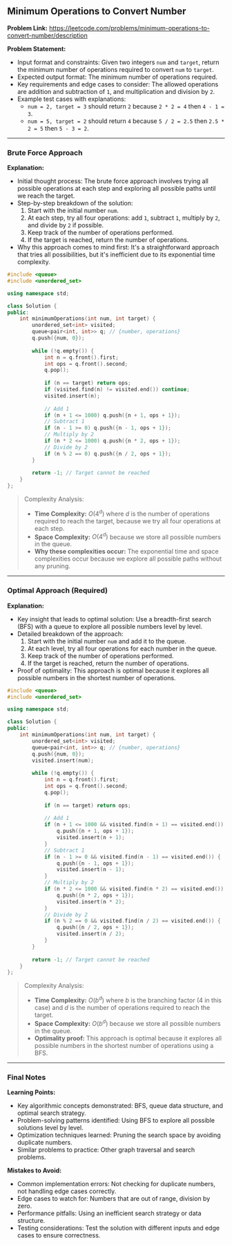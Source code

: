 ## Minimum Operations to Convert Number
**Problem Link:** https://leetcode.com/problems/minimum-operations-to-convert-number/description

**Problem Statement:**
- Input format and constraints: Given two integers `num` and `target`, return the minimum number of operations required to convert `num` to `target`.
- Expected output format: The minimum number of operations required.
- Key requirements and edge cases to consider: The allowed operations are addition and subtraction of `1`, and multiplication and division by `2`.
- Example test cases with explanations: 
    - `num = 2, target = 3` should return `2` because `2 * 2 = 4` then `4 - 1 = 3`.
    - `num = 5, target = 2` should return `4` because `5 / 2 = 2.5` then `2.5 * 2 = 5` then `5 - 3 = 2`.

---

### Brute Force Approach

**Explanation:**
- Initial thought process: The brute force approach involves trying all possible operations at each step and exploring all possible paths until we reach the target.
- Step-by-step breakdown of the solution:
    1. Start with the initial number `num`.
    2. At each step, try all four operations: add `1`, subtract `1`, multiply by `2`, and divide by `2` if possible.
    3. Keep track of the number of operations performed.
    4. If the target is reached, return the number of operations.
- Why this approach comes to mind first: It's a straightforward approach that tries all possibilities, but it's inefficient due to its exponential time complexity.

```cpp
#include <queue>
#include <unordered_set>

using namespace std;

class Solution {
public:
    int minimumOperations(int num, int target) {
        unordered_set<int> visited;
        queue<pair<int, int>> q; // {number, operations}
        q.push({num, 0});
        
        while (!q.empty()) {
            int n = q.front().first;
            int ops = q.front().second;
            q.pop();
            
            if (n == target) return ops;
            if (visited.find(n) != visited.end()) continue;
            visited.insert(n);
            
            // Add 1
            if (n + 1 <= 1000) q.push({n + 1, ops + 1});
            // Subtract 1
            if (n - 1 >= 0) q.push({n - 1, ops + 1});
            // Multiply by 2
            if (n * 2 <= 1000) q.push({n * 2, ops + 1});
            // Divide by 2
            if (n % 2 == 0) q.push({n / 2, ops + 1});
        }
        
        return -1; // Target cannot be reached
    }
};
```

> Complexity Analysis:
> - **Time Complexity:** $O(4^d)$ where $d$ is the number of operations required to reach the target, because we try all four operations at each step.
> - **Space Complexity:** $O(4^d)$ because we store all possible numbers in the queue.
> - **Why these complexities occur:** The exponential time and space complexities occur because we explore all possible paths without any pruning.

---

### Optimal Approach (Required)

**Explanation:**
- Key insight that leads to optimal solution: Use a breadth-first search (BFS) with a queue to explore all possible numbers level by level.
- Detailed breakdown of the approach:
    1. Start with the initial number `num` and add it to the queue.
    2. At each level, try all four operations for each number in the queue.
    3. Keep track of the number of operations performed.
    4. If the target is reached, return the number of operations.
- Proof of optimality: This approach is optimal because it explores all possible numbers in the shortest number of operations.

```cpp
#include <queue>
#include <unordered_set>

using namespace std;

class Solution {
public:
    int minimumOperations(int num, int target) {
        unordered_set<int> visited;
        queue<pair<int, int>> q; // {number, operations}
        q.push({num, 0});
        visited.insert(num);
        
        while (!q.empty()) {
            int n = q.front().first;
            int ops = q.front().second;
            q.pop();
            
            if (n == target) return ops;
            
            // Add 1
            if (n + 1 <= 1000 && visited.find(n + 1) == visited.end()) {
                q.push({n + 1, ops + 1});
                visited.insert(n + 1);
            }
            // Subtract 1
            if (n - 1 >= 0 && visited.find(n - 1) == visited.end()) {
                q.push({n - 1, ops + 1});
                visited.insert(n - 1);
            }
            // Multiply by 2
            if (n * 2 <= 1000 && visited.find(n * 2) == visited.end()) {
                q.push({n * 2, ops + 1});
                visited.insert(n * 2);
            }
            // Divide by 2
            if (n % 2 == 0 && visited.find(n / 2) == visited.end()) {
                q.push({n / 2, ops + 1});
                visited.insert(n / 2);
            }
        }
        
        return -1; // Target cannot be reached
    }
};
```

> Complexity Analysis:
> - **Time Complexity:** $O(b^d)$ where $b$ is the branching factor (4 in this case) and $d$ is the number of operations required to reach the target.
> - **Space Complexity:** $O(b^d)$ because we store all possible numbers in the queue.
> - **Optimality proof:** This approach is optimal because it explores all possible numbers in the shortest number of operations using a BFS.

---

### Final Notes

**Learning Points:**
- Key algorithmic concepts demonstrated: BFS, queue data structure, and optimal search strategy.
- Problem-solving patterns identified: Using BFS to explore all possible solutions level by level.
- Optimization techniques learned: Pruning the search space by avoiding duplicate numbers.
- Similar problems to practice: Other graph traversal and search problems.

**Mistakes to Avoid:**
- Common implementation errors: Not checking for duplicate numbers, not handling edge cases correctly.
- Edge cases to watch for: Numbers that are out of range, division by zero.
- Performance pitfalls: Using an inefficient search strategy or data structure.
- Testing considerations: Test the solution with different inputs and edge cases to ensure correctness.